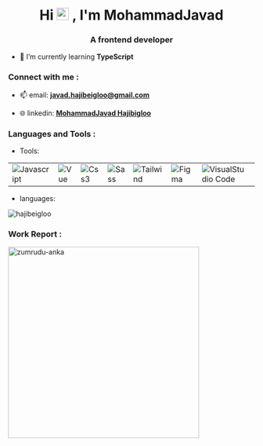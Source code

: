 <h1 align="center">Hi <img src="https://user-images.githubusercontent.com/22401814/180605987-b4b14081-4005-4ea1-bcfd-cbe7c3bf36ef.gif" width="25px">
, I'm MohammadJavad</h1>
<h3 align="center">A frontend developer</h3>

- 🌱 I’m currently learning **TypeScript**

<h3 align="left">Connect with me :</h3>

- 📫 email: **javad.hajibeigloo@gmail.com**
  
- 🌐 linkedin: **[MohammadJavad Hajibigloo](https://www.linkedin.com/in/hajibigloo/)**

<p align="left">
</p>

<h3 align="left">Languages and Tools :</h3>

- Tools:

<table align="middle">
  <tr>
    <td>
       <img src="https://skillicons.dev/icons?i=js" alt="Javascript" />
    </td>
    <td>
       <img src="https://skillicons.dev/icons?i=vue" alt="Vue" />
    </td>
    <td>
       <img src="https://skillicons.dev/icons?i=css" alt="Css3" />
    </td>
    <td>
       <img src="https://skillicons.dev/icons?i=sass"  alt="Sass" />
    </td>
        <td>
       <img src="https://skillicons.dev/icons?i=tailwind"  alt="Tailwind" />
    </td>
    <td>
       <img src="https://skillicons.dev/icons?i=figma"  alt="Figma" />
    </td>
    <td>
       <img src="https://skillicons.dev/icons?i=vscode"  alt="VisualStudio Code" />
    </td>
    <td>
       <img src="https://skillicons.dev/icons?i=github"  alt="GitHub" />
    </td>
    <td>
       <img src="https://skillicons.dev/icons?i=git" alt="Git" />
    </td>
  </tr>
</table>

- languages:
<p><img align="center" src="https://github-readme-stats.vercel.app/api/top-langs?username=hajibeigloo&show_icons=true&locale=en&layout=compact" alt="hajibeigloo" /></p>

<h3 align="left">Work Report :</h3>
<img align="center" width=390 src="https://github-readme-streak-stats.herokuapp.com/?user=Hajibeigloo&theme=vue-dark&hide_border=true" alt="zumrudu-anka" />
